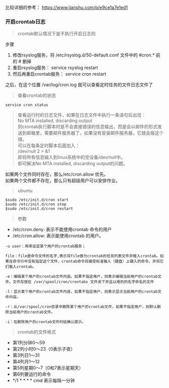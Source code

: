 比较详细的参考： https://www.jianshu.com/p/e9ce1a7e1ed1

### 开启crontab日志

> crontab默认情况下是不执行开启日志的

步骤

1. 修改rsyslog服务，将 /etc/rsyslog.d/50-default.conf  文件中的 #cron.* 前的 # 删掉
2. 重启rsyslog服务： service rsyslog restart
3. 然后再重启crontab服务： service cron restart

之后，在这个位置 /var/log/cron.log 就可以查看定时任务的文件日志文件了

> 查看crontab的状态 

```
service cron status
```

> 查看运行时的日志文件，如果在日志文件中执行一条语句后出现：  
No MTA installed, discarding output  
则crontab执行脚本时是不会直接错误的信息输出，而是会以邮件的形式发送到邮箱里，需要邮件服务器了，如果没有安装邮件服务器，它就会报这个错。  
可以在每条定时脚本后面加入：  
> /dev/null 2 > &1  
即将所有信息输入到linux系统中的空设备/dev/null中。  
即可解决No MTA installed, discarding output的问题。


如果两个文件同时存在，那么/etc/cron.allow 优先。  
如果两个文件都不存在，那么只有超级用户可以安排作业。



> ubuntu
```
$sudo /etc/init.d/cron start
$sudo /etc/init.d/cron stop
$sudo /etc/init.d/cron restart
```

> 参数

- /etc/cron.deny: 表示不能使用crontab 命令的用户  
- /etc/cron.allow:  表示能使用crontab 的用户。  

```
-u user：用来设定某个用户的crontab服务；

file：file是命令文件的名字,表示将file做为crontab的任务列表文件并载入crontab。如果在命令行中没有指定这个文件，crontab命令将接受标准输入（键盘）上键入的命令，并将它们载入crontab。

-e：编辑某个用户的crontab文件内容。如果不指定用户，则表示编辑当前用户的crontab文件。文件存放在 /var/spool/cron/crontabs 文件夹下并且以用的的名字命名的文件

-l：显示某个用户的crontab文件内容，如果不指定用户，则表示显示当前用户的crontab文件内容。

-r：从/var/spool/cron目录中删除某个用户的crontab文件，如果不指定用户，则默认删除当前用户的crontab文件。

-i：在删除用户的crontab文件时给确认提示。

```

> crontab的文件格式

* 第1列分钟0～59
* 第2列小时0～23（0表示子夜）
* 第3列日1～31
* 第4列月1～12
* 第5列星期0～7（0和7表示星期天）
* 第6列要运行的命令
* */1 * * * * cmd 表示每隔一分钟



